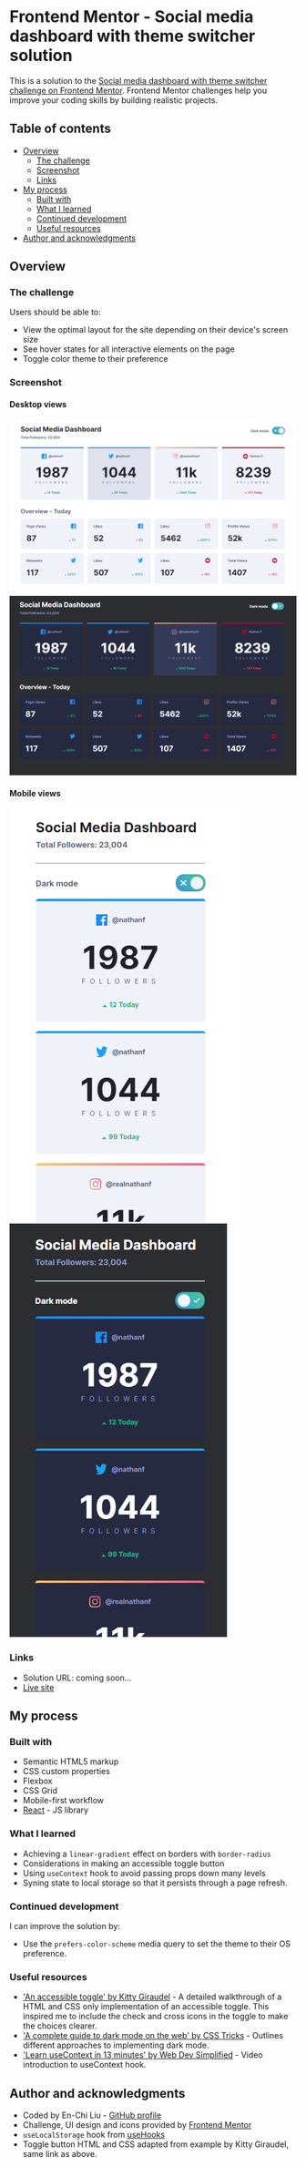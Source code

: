 # Frontend Mentor - Social media dashboard with theme switcher solution

This is a solution to the [Social media dashboard with theme switcher challenge on Frontend Mentor](https://www.frontendmentor.io/challenges/social-media-dashboard-with-theme-switcher-6oY8ozp_H). Frontend Mentor challenges help you improve your coding skills by building realistic projects.

## Table of contents

- [Overview](#overview)
  - [The challenge](#the-challenge)
  - [Screenshot](#screenshot)
  - [Links](#links)
- [My process](#my-process)
  - [Built with](#built-with)
  - [What I learned](#what-i-learned)
  - [Continued development](#continued-development)
  - [Useful resources](#useful-resources)
- [Author and acknowledgments](#author-and-acknowledgments)

## Overview

### The challenge

Users should be able to:

- View the optimal layout for the site depending on their device's screen size
- See hover states for all interactive elements on the page
- Toggle color theme to their preference

### Screenshot

#### Desktop views

![Light mode desktop view](./screenshots/light-desktop.PNG)
![Dark mode desktop view](./screenshots/dark-desktop.PNG)

#### Mobile views

![Light mode mobile view](./screenshots/light-mobile.PNG)
![Dark mode mobile view](./screenshots/dark-mobile.PNG)

### Links

- Solution URL: coming soon...
- [Live site](https://dashboard-theme-toggle.web.app/)

## My process

### Built with

- Semantic HTML5 markup
- CSS custom properties
- Flexbox
- CSS Grid
- Mobile-first workflow
- [React](https://reactjs.org/) - JS library

### What I learned

- Achieving a `linear-gradient` effect on borders with `border-radius`
- Considerations in making an accessible toggle button
- Using `useContext` hook to avoid passing props down many levels
- Syning state to local storage so that it persists through a page refresh.

### Continued development

I can improve the solution by:

- Use the `prefers-color-scheme` media query to set the theme to their OS preference.

### Useful resources

- ['An accessible toggle' by Kitty Giraudel](https://kittygiraudel.com/2021/04/05/an-accessible-toggle) - A detailed walkthrough of a HTML and CSS only implementation of an accessible toggle. This inspired me to include the check and cross icons in the toggle to make the choices clearer.
- ['A complete guide to dark mode on the web' by CSS Tricks](https://css-tricks.com/a-complete-guide-to-dark-mode-on-the-web/) - Outlines different approaches to implementing dark mode.
- ['Learn useContext in 13 minutes' by Web Dev Simplified](https://youtu.be/5LrDIWkK_Bc) - Video introduction to useContext hook.

## Author and acknowledgments

- Coded by En-Chi Liu - [GitHub profile](https://github.com/eeels22)
- Challenge, UI design and icons provided by [Frontend Mentor](https://www.frontendmentor.io)
- `useLocalStorage` hook from [useHooks](https://usehooks.com/useLocalStorage/)
- Toggle button HTML and CSS adapted from example by Kitty Giraudel, same link as above.
